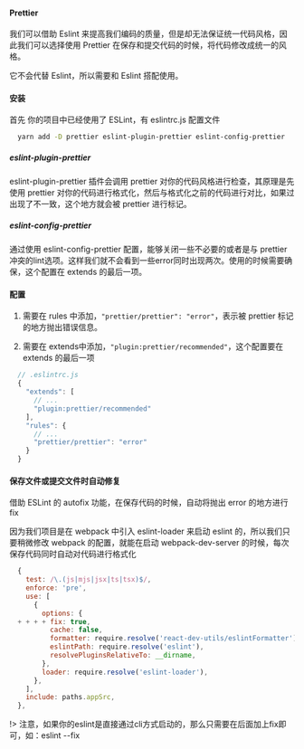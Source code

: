 #### Prettier
我们可以借助 Eslint 来提高我们编码的质量，但是却无法保证统一代码风格，因此我们可以选择使用 Prettier 在保存和提交代码的时候，将代码修改成统一的风格。

它不会代替 Eslint，所以需要和 Eslint 搭配使用。

#### 安装
首先 你的项目中已经使用了 ESLint，有 eslintrc.js 配置文件  

```bash
  yarn add -D prettier eslint-plugin-prettier eslint-config-prettier
```

##### eslint-plugin-prettier 
eslint-plugin-prettier 插件会调用 prettier 对你的代码风格进行检查，其原理是先使用 prettier 对你的代码进行格式化，然后与格式化之前的代码进行对比，如果过出现了不一致，这个地方就会被 prettier 进行标记。  

##### eslint-config-prettier
通过使用 eslint-config-prettier 配置，能够关闭一些不必要的或者是与 prettier 冲突的lint选项。这样我们就不会看到一些error同时出现两次。使用的时候需要确保，这个配置在 extends 的最后一项。

#### 配置 
1. 需要在 rules 中添加，`"prettier/prettier": "error"`，表示被 prettier 标记的地方抛出错误信息。

2. 需要在 extends中添加，`"plugin:prettier/recommended"`，这个配置要在 extends 的最后一项

```javascript
  // .eslintrc.js
  {
    "extends": [
      // ...
      "plugin:prettier/recommended"
    ],
    "rules": {
      // ...
      "prettier/prettier": "error"
    }
  }
```

#### 保存文件或提交文件时自动修复
借助 ESLint 的 autofix 功能，在保存代码的时候，自动将抛出 error 的地方进行 fix  

因为我们项目是在 webpack 中引入 eslint-loader 来启动 eslint 的，所以我们只要稍微修改 webpack 的配置，就能在启动 webpack-dev-server 的时候，每次保存代码同时自动对代码进行格式化  

```javascript
  {
    test: /\.(js|mjs|jsx|ts|tsx)$/,
    enforce: 'pre',
    use: [
      {
        options: {
  + + + + fix: true,
          cache: false,
          formatter: require.resolve('react-dev-utils/eslintFormatter'),
          eslintPath: require.resolve('eslint'),
          resolvePluginsRelativeTo: __dirname,
        },
        loader: require.resolve('eslint-loader'),
      },
    ],
    include: paths.appSrc,
  },
```
!> 注意，如果你的eslint是直接通过cli方式启动的，那么只需要在后面加上fix即可，如：eslint --fix
